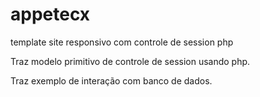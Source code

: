 # appetecx
template site responsivo com controle de session php

Traz modelo primitivo de controle de session usando php.

Traz exemplo de interação com banco de dados.


